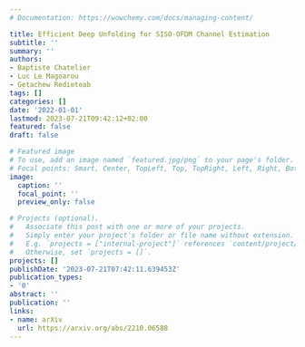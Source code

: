 ```yaml
---
# Documentation: https://wowchemy.com/docs/managing-content/

title: Efficient Deep Unfolding for SISO-OFDM Channel Estimation
subtitle: ''
summary: ''
authors:
- Baptiste Chatelier
- Luc Le Magoarou
- Getachew Redieteab
tags: []
categories: []
date: '2022-01-01'
lastmod: 2023-07-21T09:42:12+02:00
featured: false
draft: false

# Featured image
# To use, add an image named `featured.jpg/png` to your page's folder.
# Focal points: Smart, Center, TopLeft, Top, TopRight, Left, Right, BottomLeft, Bottom, BottomRight.
image:
  caption: ''
  focal_point: ''
  preview_only: false

# Projects (optional).
#   Associate this post with one or more of your projects.
#   Simply enter your project's folder or file name without extension.
#   E.g. `projects = ["internal-project"]` references `content/project/deep-learning/index.md`.
#   Otherwise, set `projects = []`.
projects: []
publishDate: '2023-07-21T07:42:11.639453Z'
publication_types:
- '0'
abstract: ''
publication: ''
links:
- name: arXiv
  url: https://arxiv.org/abs/2210.06588
---
```

